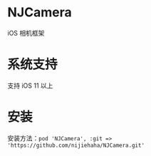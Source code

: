 # NJCamera

iOS 相机框架

# 系统支持

支持 iOS 11 以上

# 安装

安装方法：`pod 'NJCamera', :git => 'https://github.com/nijiehaha/NJCamera.git'`
